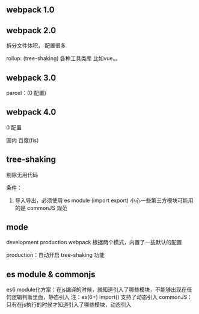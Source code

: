 ## webpack 1.0

## webpack 2.0
拆分文件体积，
配置很多

rollup: (tree-shaking) 各种工具类库 比如vue。。

## webpack 3.0

parcel：(0 配置)

## webpack 4.0

0 配置

国内 百度(fis) 

## tree-shaking
剔除无用代码

条件：
1. 导入导出，必须使用 es module (import export)
   小心一些第三方模块可能用的是 commonJS 规范

## mode
development
production
webpack 根据两个模式，内置了一些默认的配置

production：自动开启 tree-shaking 功能

## es module & commonjs

es6 module化方案：在js编译的时候，就知道引入了哪些模块，不能够出现在任何逻辑判断里面，静态引入
注：es(6+) import() 支持了动态引入
commonJS：只有在js执行的时候才知道引入了哪些模块，动态引入
